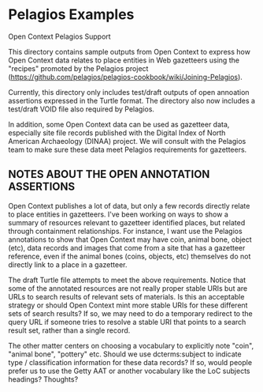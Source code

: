 Pelagios Examples
===============

Open Context Pelagios Support

This directory contains sample outputs from Open Context to express how Open Context data
relates to place entities in Web gazetteers using the "recipes" promoted by the Pelagios
project (https://github.com/pelagios/pelagios-cookbook/wiki/Joining-Pelagios).

Currently, this directory only includes test/draft outputs of open annoation assertions expressed in the Turtle format. The directory also now includes a test/draft VOID file also required by Pelagios.

In addition, some Open Context data can be used as gazetteer data, especially site file records published
with the Digital Index of North American Archaeology (DINAA) project. We will consult with the Pelagios
team to make sure these data meet Pelagios requirements for gazetteers.


NOTES ABOUT THE OPEN ANNOTATION ASSERTIONS
------------------------------------------
Open Context publishes a lot of data, but only a few records directly relate to place entities in gazetteers. I've been working on ways to show a summary of resources relevant to gazetteer identified places, but related through containment relationships. For instance, I want use the Pelagios annotations to show that Open Context may have coin, animal bone, object (etc), data records and images that come from a site that has a gazetteer reference, even if the animal bones (coins, objects, etc) themselves do not directly link to a place in a gazetteer.

The draft Turtle file attempts to meet the above requirements. Notice that some of the annotated resources are not really proper stable URIs but are URLs to search results of relevant sets of materials. Is this an acceptable strategy or should Open Context mint more stable URIs for these different sets of search results? If so, we may need to do a temporary redirect to the query URL if someone tries to resolve a stable URI that points to a search result set, rather than a single record.

The other matter centers on choosing a vocabulary to explicitly note "coin", "animal bone", "pottery" etc. Should we use dcterms:subject to indicate type / classification information for these data records? If so, would people prefer us to use the Getty AAT or another vocabulary like the LoC subjects headings? Thoughts?


